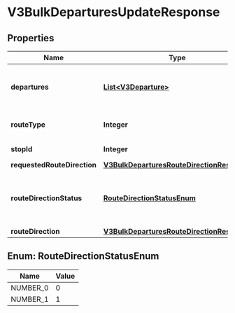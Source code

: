 

# V3BulkDeparturesUpdateResponse


## Properties

| Name | Type | Description | Notes |
|------------ | ------------- | ------------- | -------------|
|**departures** | [**List&lt;V3Departure&gt;**](V3Departure.md) | Timetabled and real-time service departures |  [optional] |
|**routeType** | **Integer** | Transport mode identifier |  [optional] |
|**stopId** | **Integer** | Stop identifier |  [optional] |
|**requestedRouteDirection** | [**V3BulkDeparturesRouteDirectionResponse**](V3BulkDeparturesRouteDirectionResponse.md) |  |  [optional] |
|**routeDirectionStatus** | [**RouteDirectionStatusEnum**](#RouteDirectionStatusEnum) | The status of the route direction (changed | unchanged).  If changed, requests should change the requested_route_direction for the route_direction supplied. |  [optional] |
|**routeDirection** | [**V3BulkDeparturesRouteDirectionResponse**](V3BulkDeparturesRouteDirectionResponse.md) |  |  [optional] |



## Enum: RouteDirectionStatusEnum

| Name | Value |
|---- | -----|
| NUMBER_0 | 0 |
| NUMBER_1 | 1 |



